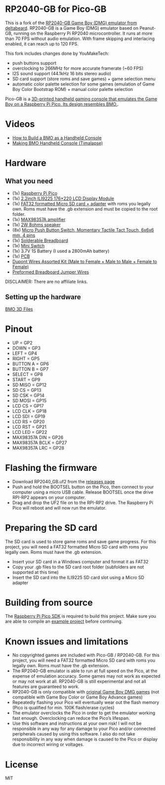 # RP2040-GB for Pico-GB

This is a fork of the [RP2040-GB Game Boy (DMG) emulator from deltabeard](https://github.com/deltabeard/RP2040-GB). RP2040-GB is a Game Boy (DMG) emulator based on Peanut-GB, running on the Raspberry Pi RP2040 microcontroller. It runs at more than 70 FPS without audio emulation. With frame skipping and interlacing enabled, it can reach up to 120 FPS.

This fork includes changes done by YouMakeTech:
* push buttons support
* overclocking to 266MHz for more accurate framerate (~60 FPS)
* I2S sound support (44.1kHz 16 bits stereo audio)
* SD card support (store roms and save games) + game selection menu
* automatic color palette selection for some games (emulation of Game Boy Color Bootstrap ROM) + manual color palette selection

Pico-GB is a [3D-printed handheld gaming console that emulates the Game Boy on a Raspberry Pi Pico. Its design resembles BMO.](link).

# Videos
* [How to Build a BMO as a Handheld Console](link)
* [Making BMO Handheld Console (Timalapse)](link)

# Hardware
## What you need
* (1x) [Raspberry Pi Pico](https://www.raspberrypi.com/products/raspberry-pi-pico/)
* (1x) [2.2inch ILI9225 176×220 LCD Display Module](https://tr.aliexpress.com/item/1005007465357755.html)
* (1x) [FAT32 formatted Micro SD card + adapter](https://www.raspberrypi.com/products/sd-cards/) with roms you legally own. Roms must have the .gb extension and must be copied to the root folder.
* (1x) [MAX98357A amplifier](https://amzn.eu/d/cFlT49p)
* (1x) [2W 8ohms speaker]([https://amzn.to/3ikDy6S](https://tr.aliexpress.com/item/4000819227540.html))
* (8x) [Micro Push Button Switch, Momentary Tactile Tact Touch, 6x6x6 mm, 4 pins](https://amzn.to/3dyXBsx)
* (1x) [Solderable Breadboard](https://amzn.to/3lwvfDi)
* (1x) [Mini Switch](https://tr.aliexpress.com/item/1005002512478598.html)
* (1x) 3.7V 1S Battery (I used a 2800mAh battery)
* (1x) [PCB](link)
* [Dupont Wires Assorted Kit (Male to Female + Male to Male + Female to Female)](https://amzn.to/3HtbvdO)
* [Preformed Breadboard Jumper Wires](https://amzn.to/3rxwVjM)

DISCLAIMER: There are no affiliate links.

## Setting up the hardware
[BMO 3D Files](link)

# Pinout
* UP = GP2
* DOWN = GP3
* LEFT = GP4
* RIGHT = GP5
* BUTTON A = GP6
* BUTTON B = GP7
* SELECT = GP8
* START = GP9
* SD MISO = GP12
* SD CS = GP13
* SD CSK = GP14
* SD MOSI = GP15
* LCD CS = GP17
* LCD CLK = GP18
* LCD SDI = GP19
* LCD RS = GP20
* LCD RST = GP21
* LCD LED = GP22
* MAX98357A DIN = GP26
* MAX98357A BCLK = GP27
* MAX98357A LRC = GP28

# Flashing the firmware
* Download RP2040_GB.uf2 from the [releases page](https://github.com/YouMakeTech/Pico-GB/releases)
* Push and hold the BOOTSEL button on the Pico, then connect to your computer using a micro USB cable. Release BOOTSEL once the drive RPI-RP2 appears on your computer.
* Drag and drop the UF2 file on to the RPI-RP2 drive. The Raspberry Pi Pico will reboot and will now run the emulator.

# Preparing the SD card
The SD card is used to store game roms and save game progress. For this project, you will need a FAT32 formatted Micro SD card with roms you legally own. Roms must have the .gb extension.

* Insert your SD card in a Windows computer and format it as FAT32
* Copy your .gb files to the SD card root folder (subfolders are not supported at this time)
* Insert the SD card into the ILI9225 SD card slot using a Micro SD adapter

# Building from source
The [Raspberry Pi Pico SDK](https://github.com/raspberrypi/pico-sdk) is required to build this project. Make sure you are able to compile an [example project](https://github.com/raspberrypi/pico-examples#first--examples) before continuing.

# Known issues and limitations
* No copyrighted games are included with Pico-GB / RP2040-GB. For this project, you will need a FAT32 formatted Micro SD card with roms you legally own. Roms must have the .gb extension.
* The RP2040-GB emulator is able to run at full speed on the Pico, at the expense of emulation accuracy. Some games may not work as expected or may not work at all. RP2040-GB is still experimental and not all features are guaranteed to work.
* RP2040-GB is only compatible with [original Game Boy DMG games](https://en.wikipedia.org/wiki/List_of_Game_Boy_games) (not compatible with Game Boy Color or Game Boy Advance games)
* Repeatedly flashing your Pico will eventually wear out the flash memory (Pico is qualified for min. 100K flash/erase cycles)
* The emulator overclocks the Pico in order to get the emulator working fast enough. Overclocking can reduce the Pico’s lifespan.
* Use this software and instructions at your own risk! I will not be responsible in any way for any damage to your Pico and/or connected peripherals caused by using this software. I also do not take responsibility in any way when damage is caused to the Pico or display due to incorrect wiring or voltages.

# License
MIT
